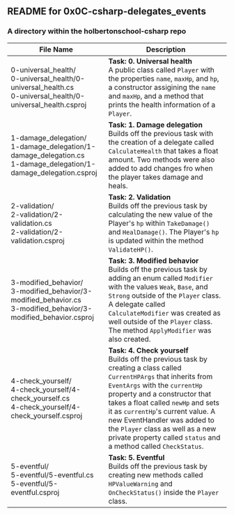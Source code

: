 ## README for 0x0C-csharp-delegates_events ##
### A directory within the holbertonschool-csharp repo ###

| File Name | Description |
| --------- | ----------- |
| 0-universal_health/ <br> 0-universal_health/0-universal_health.cs <br> 0-universal_health/0-universal_health.csproj | **Task: 0. Universal health** <br> A public class called `Player` with the properties `name`, `maxHp`, and `hp`, a constructor assigining the `name` and `maxHp`, and a method that prints the health information of a `Player`. |
| 1-damage_delegation/ <br> 1-damage_delegation/1-damage_delegation.cs <br> 1-damage_delegation/1-damage_delegation.csproj | **Task: 1. Damage delegation** <br> Builds off the previous task with the creation of a delegate called `CalculateHealth` that takes a float amount. Two methods were also added to add changes fro when the player takes damage and heals. |
| 2-validation/ <br> 2-validation/2-validation.cs <br> 2-validation/2-validation.csproj | **Task: 2. Validation** <br> Builds off the previous task by calculating the new value of the Player's `hp` within `TakeDamage()` and `HealDamage()`. The Player's `hp` is updated within the method `ValidateHP()`. |
| 3-modified_behavior/ <br> 3-modified_behavior/3-modified_behavior.cs <br> 3-modified_behavior/3-modified_behavior.csproj | **Task: 3. Modified behavior** <br> Builds off the previous task by adding an enum called `Modifier` with the values `Weak`, `Base`, and `Strong` outside of the `Player` class. A delegate called `CalculateModifier` was created as well outside of the `Player` class. The method `ApplyModifier` was also created. |
| 4-check_yourself/ <br> 4-check_yourself/4-check_yourself.cs <br> 4-check_yourself/4-check_yourself.csproj | **Task: 4. Check yourself** <br> Builds off the previous task by creating a class called `CurrentHPArgs` that inherits from `EventArgs` with the `currentHp` property and a constructor that takes a float called `newHp` and sets it as `currentHp`'s current value. A new EventHandler was added to the `Player` class as well as a new private property called `status` and a method called `CheckStatus`. |
| 5-eventful/ <br> 5-eventful/5-eventful.cs <br> 5-eventful/5-eventful.csproj | **Task: 5. Eventful** <br> Builds off the previous task by creating new methods called `HPValueWarning` and `OnCheckStatus()` inside the `Player` class. |
